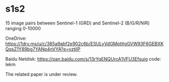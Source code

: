 # s1s2
15 image pairs between Sentinel-1 (GRD) and Sentinel-2 (B/G/R/NIR) ranging 0-10000 

OneDrive: https://1drv.ms/u/c/385a9abf2e902c6b/ESULyVdGMptItgGVW93F6GEBXKQqsZ1Y89bg7YANp4nVYA?e=yztiIP

Baidu Netdisk: https://pan.baidu.com/s/13rYqENQUrcA1VFU3Efsuig  code: lekm

The related paper is under review.

